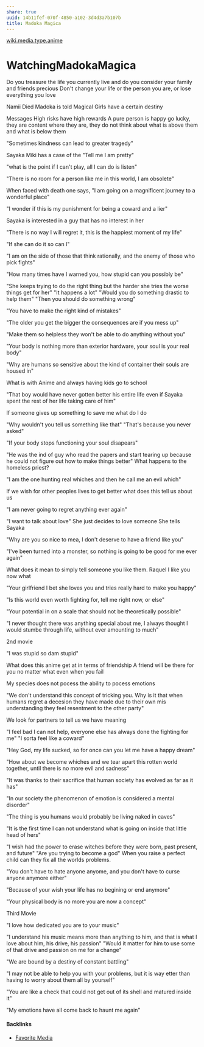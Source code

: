 ```yaml
---
share: true
uuid: 14b11fef-070f-4850-a102-3d4d3a7b107b
title: Madoka Magica
---
```

[wiki.media.type.anime](/a0b15bdd-022a-4893-b12a-db25bfb5e041)
# WatchingMadokaMagica
Do you treasure the life you currently live and do you consider your family and friends precious Don't change your life or the person you are, or lose everything you love

Namii Died Madoka is told Magical Girls have a certain destiny

Messages High risks have high rewards A pure person is happy go lucky, they are content where they are, they do not think about what is above them and what is below them

"Sometimes kindness can lead to greater tragedy"

Sayaka Miki has a case of the "Tell me I am pretty"

"what is the point if I can't play, all I can do is listen"

"There is no room for a person like me in this world, I am obsolete"

When faced with death one says, "I am going on a magnificent journey to a wonderful place"

"I wonder if this is my punishment for being a coward and a lier"

Sayaka is interested in a guy that has no interest in her

"There is no way I will regret it, this is the happiest moment of my life"

"If she can do it so can I"

"I am on the side of those that think rationally, and the enemy of those who pick fights"

"How many times have I warned you, how stupid can you possibly be"

"She keeps trying to do the right thing but the harder she tries the worse things get for her" "It happens a lot" "Would you do something drastic to help them" "Then you should do something wrong"

"You have to make the right kind of mistakes"

"The older you get the bigger the consequences are if you mess up"

"Make them so helpless they won't be able to do anything without you"

"Your body is nothing more than exterior hardware, your soul is your real body"

"Why are humans so sensitive about the kind of container their souls are housed in"

What is with Anime and always having kids go to school

"That boy would have never gotten better his entire life even if Sayaka spent the rest of her life taking care of him"

If someone gives up something to save me what do I do

"Why wouldn't you tell us something like that" "That's because you never asked"

"If your body stops functioning your soul disapears"

"He was the ind of guy who read the papers and start tearing up because he could not figure out how to make things better" What happens to the homeless priest?

"I am the one hunting real whiches and then he call me an evil which"

If we wish for other peoples lives to get better what does this tell us about us

"I am never going to regret anything ever again"

"I want to talk about love" She just decides to love someone She tells Sayaka

"Why are you so nice to mea, I don't deserve to have a friend like you"

"I've been turned into a monster, so nothing is going to be good for me ever again"

What does it mean to simply tell someone you like them. Raquel I like you now what

"Your girlfriend I bet she loves you and tries really hard to make you happy"

"Is this world even worth fighting for, tell me right now, or else"

"Your potential in on a scale that should not be theoretically possible"

"I never thought there was anything special about me, I always thought I would stumbe through life, without ever amounting to much"

2nd movie

"I was stupid so dam stupid"

What does this anime get at in terms of friendship A friend will be there for you no matter what even when you fail

My species does not pocess the ability to pocess emotions

"We don't understand this concept of tricking you. Why is it that when humans regret a decesion they have made due to their own mis understanding they feel resentment to the other party"

We look for partners to tell us we have meaning

"I feel bad I can not help, everyone else has always done the fighting for me" "I sorta feel like a coward"

"Hey God, my life sucked, so for once can you let me have a happy dream"

"How about we become whiches and we tear apart this rotten world together, until there is no more evil and sadness"

"It was thanks to their sacrifice that human society has evolved as far as it has"

"In our society the phenomenon of emotion is considered a mental disorder"

"The thing is you humans would probably be living naked in caves"

"It is the first time I can not understand what is going on inside that little head of hers"

"I wish had the power to erase witches before they were born, past present, and future" "Are you trying to become a god" When you raise a perfect child can they fix all the worlds problems.

"You don't have to hate anyone anyome, and you don't have to curse anyone anymore either"

"Because of your wish your life has no begining or end anymore"

"Your physical body is no more you are now a concept"

Third Movie

"I love how dedicated you are to your music"

"I understand his music means more than anything to him, and that is what I love about him, his drive, his passion" "Would it matter for him to use some of that drive and passion on me for a change"

"We are bound by a destiny of constant battling"

"I may not be able to help you with your problems, but it is way etter than having to worry about them all by yourself"

"You are like a check that could not get out of its shell and matured inside it"

"My emotions have all come back to haunt me again"


#### Backlinks

* [Favorite Media](/cf6a4db5-dcac-48ae-97ec-cf40f28e2b20)